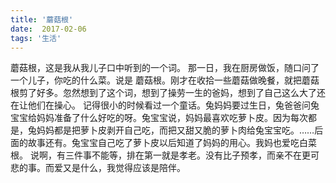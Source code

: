 ```yaml
---
title: '蘑菇根'
date:  2017-02-06
tags: '生活'
---
```

蘑菇根，这是我从我儿子口中听到的一个词。
那一日，我在厨房做饭，随口问了一个儿子，你吃的什么菜。说是 蘑菇根。刚才在收拾一些蘑菇做晚餐，就把蘑菇根剪了好多。忽然想到了这个词，想到了操劳一生的爸妈，想到了自己这么大了还在让他们在操心。
记得很小的时候看过一个童话。兔妈妈要过生日，兔爸爸问兔宝宝给妈妈准备了什么好吃的呀。兔宝宝说，妈妈最喜欢吃萝卜皮。因为每次都是，兔妈妈都是把萝卜皮剥开自己吃，而把又甜又脆的萝卜肉给兔宝宝吃。……后面的故事还有。兔宝宝自己吃了萝卜皮以后知道了妈妈的用心。我妈也爱吃白菜根。
说啊，有三件事不能等，排在第一就是孝老。没有比子预孝，而亲不在更可悲的事。而爱又是什么，我觉得应该是陪伴。
